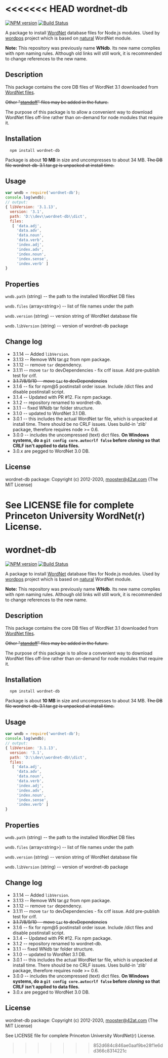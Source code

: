 <<<<<<< HEAD
wordnet-db
==========

[![NPM version](https://img.shields.io/npm/v/wordnet-db.svg)](https://www.npmjs.com/package/wordnet-db)
[![Build Status](https://img.shields.io/travis/moos/wordnet-db/master.svg)](https://travis-ci.org/moos/wordnet-db)


A package to install [WordNet](http://wordnet.princeton.edu) database files for Node.js modules. Used by [wordpos](http://github.com/moos/wordpos) project which is based on [natural](http://github.com/NaturalNode/natural) WordNet module.

**Note:** This repository was previously name **WNdb**.  Its new name complies with npm naming rules.  Although old links will still work, it is recommended to change references to the new name.


Description
------------

This package contains the core DB files of WordNet 3.1 downloaded from [WordNet files](http://wordnet.princeton.edu/download/current-version/).

~~Other "[standoff](https://wordnet.princeton.edu/download)" files may be added in the future.~~

The purpose of this package is to allow a convenient way to download WordNet files off-line rather than on-demand for node modules that require it.

Installation
------------

```
  npm install wordnet-db
```

Package is about __10 MB__ in size and uncompresses to about 34 MB.  <del>The DB file wordnet-db-3.1.tar.gz is unpacked at install time.</del>


Usage
-------
```js
var wndb = require('wordnet-db');
console.log(wndb);
// output:
{ libVersion: '3.1.13',
  version: '3.1',
  path: 'D:\\dev\\wordnet-db\\dict',
  files:
   [ 'data.adj',
     'data.adv',
     'data.noun',
     'data.verb',
     'index.adj',
     'index.adv',
     'index.noun',
     'index.sense',
     'index.verb' ]
}
```

Properties
------------

`wndb.path` (string) -- the path to the installed WordNet DB files

`wndb.files` (array&lt;string&gt;) -- list of file names under the path

`wndb.version` (string) -- version string of WordNet database file

`wndb.libVersion` (string) -- version of wordnet-db package


Change log
---------
- 3.1.14 -- Added `libVersion`.
- 3.1.13 -- Remove WN tar.gz from npm package.
- 3.1.12 -- remove `tar` dependency.
- 3.1.11 -- move `tar` to devDependencies - fix crlf issue.  Add pre-publish test for crlf.
- ~~3.1.7/8/9/10 -- move `tar` to devDependencies~~
- 3.1.6 -- fix for npm@5 postinstall order issue.  Include /dict files and disable postinstall script.
- 3.1.4 -- Updated with PR #12.  Fix npm package.
- 3.1.2 -- repository renamed to wordnet-db.
- 3.1.1 -- fixed WNdb tar folder structure.
- 3.1.0 -- updated to WordNet 3.1 DB.
- 3.0.1 -- this includes the actual WordNet tar file, which is unpacked at install time.  There should be no CRLF issues.  Uses build-in 'zlib' package, therefore requires node >= 0.6.
- 3.0.0 -- includes the uncompressed (text) dict files.  **On Windows systems, do a `git config core.autocrlf false` before _cloning_ so that CRLF isn't applied to data files.**
- 3.0.x are pegged to WordNet 3.0 DB.


License
-------

wordnet-db package:
Copyright (c) 2012-2020, mooster@42at.com
(The MIT License)

See LICENSE file for complete Princeton University WordNet(r) License.
=======
wordnet-db
==========

[![NPM version](https://img.shields.io/npm/v/wordnet-db.svg)](https://www.npmjs.com/package/wordnet-db)
[![Build Status](https://img.shields.io/travis/moos/wordnet-db/master.svg)](https://travis-ci.org/moos/wordnet-db)


A package to install [WordNet](http://wordnet.princeton.edu) database files for Node.js modules. Used by [wordpos](http://github.com/moos/wordpos) project which is based on [natural](http://github.com/NaturalNode/natural) WordNet module.

**Note:** This repository was previously name **WNdb**.  Its new name complies with npm naming rules.  Although old links will still work, it is recommended to change references to the new name.


Description
------------

This package contains the core DB files of WordNet 3.1 downloaded from [WordNet files](http://wordnet.princeton.edu/download/current-version/).

~~Other "[standoff](https://wordnet.princeton.edu/download)" files may be added in the future.~~

The purpose of this package is to allow a convenient way to download WordNet files off-line rather than on-demand for node modules that require it.

Installation
------------

```
  npm install wordnet-db
```

Package is about __10 MB__ in size and uncompresses to about 34 MB.  <del>The DB file wordnet-db-3.1.tar.gz is unpacked at install time.</del>


Usage
-------
```js
var wndb = require('wordnet-db');
console.log(wndb);
// output:
{ libVersion: '3.1.13',
  version: '3.1',
  path: 'D:\\dev\\wordnet-db\\dict',
  files:
   [ 'data.adj',
     'data.adv',
     'data.noun',
     'data.verb',
     'index.adj',
     'index.adv',
     'index.noun',
     'index.sense',
     'index.verb' ]
}
```

Properties
------------

`wndb.path` (string) -- the path to the installed WordNet DB files

`wndb.files` (array&lt;string&gt;) -- list of file names under the path

`wndb.version` (string) -- version string of WordNet database file

`wndb.libVersion` (string) -- version of wordnet-db package


Change log
---------
- 3.1.14 -- Added `libVersion`.
- 3.1.13 -- Remove WN tar.gz from npm package.
- 3.1.12 -- remove `tar` dependency.
- 3.1.11 -- move `tar` to devDependencies - fix crlf issue.  Add pre-publish test for crlf.
- ~~3.1.7/8/9/10 -- move `tar` to devDependencies~~
- 3.1.6 -- fix for npm@5 postinstall order issue.  Include /dict files and disable postinstall script.
- 3.1.4 -- Updated with PR #12.  Fix npm package.
- 3.1.2 -- repository renamed to wordnet-db.
- 3.1.1 -- fixed WNdb tar folder structure.
- 3.1.0 -- updated to WordNet 3.1 DB.
- 3.0.1 -- this includes the actual WordNet tar file, which is unpacked at install time.  There should be no CRLF issues.  Uses build-in 'zlib' package, therefore requires node >= 0.6.
- 3.0.0 -- includes the uncompressed (text) dict files.  **On Windows systems, do a `git config core.autocrlf false` before _cloning_ so that CRLF isn't applied to data files.**
- 3.0.x are pegged to WordNet 3.0 DB.


License
-------

wordnet-db package:
Copyright (c) 2012-2020, mooster@42at.com
(The MIT License)

See LICENSE file for complete Princeton University WordNet(r) License.
>>>>>>> 852d684c846ae0aaf9be28f1e6dd366c8314221c
